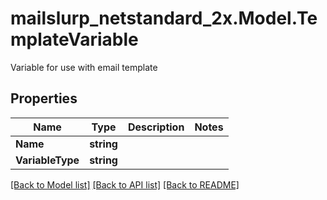 # mailslurp_netstandard_2x.Model.TemplateVariable
Variable for use with email template

## Properties

Name | Type | Description | Notes
------------ | ------------- | ------------- | -------------
**Name** | **string** |  | 
**VariableType** | **string** |  | 

[[Back to Model list]](../README#documentation-for-models) [[Back to API list]](../README#documentation-for-api-endpoints) [[Back to README]](../README)

